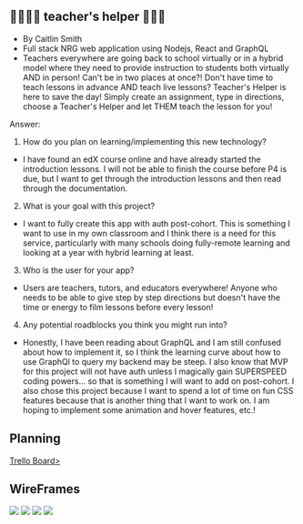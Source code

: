 ## 👩‍🏫👨‍🏫 teacher's helper 🐷🐸🐶
  * By Caitlin Smith 
  * Full stack NRG web application using Nodejs, React and GraphQL
  * Teachers everywhere are going back to school virtually or in a hybrid model where they need to provide instruction to students both virtually AND in person! Can't be in two places at once?! Don't have time to teach lessons in advance AND teach live lessons? Teacher's Helper is here to save the day! Simply create an assignment, type in directions, choose a Teacher's Helper and let THEM teach the lesson for you!

Answer: 
1. How do you plan on learning/implementing this new technology?
  * I have found an edX course online and have already started the introduction lessons. I will not be able to finish the course before P4 is due, but I want to get through the introduction lessons and then read through the documentation. 
2. What is your goal with this project?
  * I want to fully create this app with auth post-cohort. This is something I want to use in my own classroom and I think there is a need for this service, particularly with many schools doing fully-remote learning and looking at a year with hybrid learning at least. 
3. Who is the user for your app?
  * Users are teachers, tutors, and educators everywhere! Anyone who needs to be able to give step by step directions but doesn't have the time or energy to film lessons before every lesson! 
4. Any potential roadblocks you think you might run into?
  * Honestly, I have been reading about GraphQL and I am still confused about how to implement it, so I think the learning curve about how to use GraphQl to query my backend may be steep. I also know that MVP for this project will not have auth unless I magically gain SUPERSPEED coding powers... so that is something I will want to add on post-cohort. I also chose this project because I want to spend a lot of time on fun CSS features because that is another thing that I want to work on. I am hoping to implement some animation and hover features, etc.!

## Planning
<a href="https://trello.com/b/jhrkJRKm/teachers-helper">Trello Board></a>

## WireFrames
<img src="/public/wireframeOne.png"></img>
<img src="/public/wireframeTwo.png"></img>
<img src="/public/wireframeThree.png"></img>
<img src="/public/wireframeFour.png"></img>



